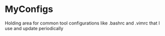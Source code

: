 # MyConfigs
Holding area for common tool configurations like .bashrc and .vimrc that I use and update periodically
